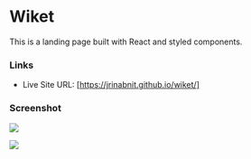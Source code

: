 # Wiket 

This is a landing page built with React and styled components. 

### Links

- Live Site URL: [https://jrinabnit.github.io/wiket/]

### Screenshot

![](./public/desktop%20view%20screenshot.png.)

![](./public/mobile%20view%20screenshot.png.)